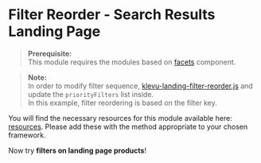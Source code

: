 # Filter Reorder - Search Results Landing Page

>**Prerequisite:**  
>This module requires the modules based on [facets](/components/facets) component. 

>**Note:**  
>In order to modify filter sequence, [klevu-landing-filter-reorder.js](/modules/filter-reorder/landing/resources/assets/js/klevu-landing-filter-reorder.js) and update the `priorityFilters` list inside.  
>In this example, filter reordering is based on the filter key.  

You will find the necessary resources for this module available here:
[resources](/modules/filter-reorder/landing/resources). Please add these with the
method appropriate to your chosen framework. 

Now try **filters on landing page products**!
